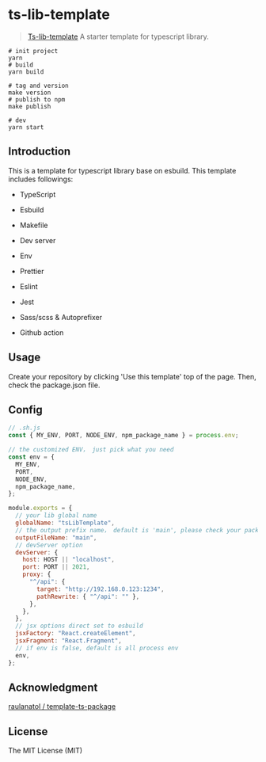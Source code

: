 # ts-lib-template

> [Ts-lib-template](https://github.com/Shirtiny/ts-lib-template) A starter template for typescript library.

```shell
# init project
yarn
# build
yarn build

# tag and version
make version
# publish to npm
make publish

# dev
yarn start
```

## Introduction

This is a template for typescript library base on esbuild. This template includes followings:

- TypeScript

- Esbuild

- Makefile

- Dev server

- Env

- Prettier

- Eslint

- Jest

- Sass/scss & Autoprefixer

- Github action

## Usage

Create your repository by clicking 'Use this template' top of the page. Then, check the package.json file.

## Config

```js
// .sh.js
const { MY_ENV, PORT, NODE_ENV, npm_package_name } = process.env;

// the customized ENV， just pick what you need
const env = {
  MY_ENV,
  PORT,
  NODE_ENV,
  npm_package_name,
};

module.exports = {
  // your lib global name
  globalName: "tsLibTemplate",
  // the output prefix name， default is 'main', please check your package.json after this option changed.
  outputFileName: "main",
  // devServer option
  devServer: {
    host: HOST || "localhost",
    port: PORT || 2021,
    proxy: {
      "^/api": {
        target: "http://192.168.0.123:1234",
        pathRewrite: { "^/api": "" },
      },
    },
  },
  // jsx options direct set to esbuild
  jsxFactory: "React.createElement",
  jsxFragment: "React.Fragment",
  // if env is false, default is all process env
  env,
};
```

## Acknowledgment

[raulanatol / template-ts-package](https://github.com/raulanatol/template-ts-package)

## License

The MIT License (MIT)
